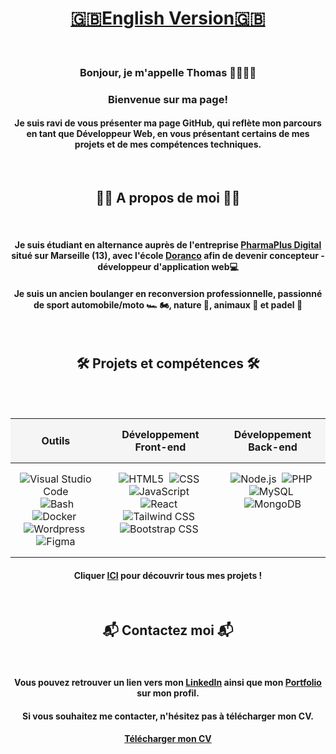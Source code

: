 <div align="center">
  
# [🇬🇧English Version🇬🇧](EN.md)

<br/>

<h3> Bonjour, je m'appelle Thomas 👨🏼‍💻👋</h3>

<h3>Bienvenue sur ma page!</h3>

<h4>Je suis ravi de vous présenter ma page GitHub, qui reflète mon parcours en tant que Développeur Web, en vous présentant certains de mes projets et de mes compétences techniques.</h4>

<br/>

<h2>🙋‍♂️ A propos de moi 🙋‍♂️</h2>

<br/>

<h4>Je suis étudiant en alternance auprès de l'entreprise <a href="https://pharmaplusdigital.com/" target="_blank">PharmaPlus Digital</a> situé sur Marseille (13), avec l'école <a href="https://www.doranco.fr/" target="_blank">Doranco</a> afin de devenir concepteur - développeur d'application web💻</h4>

<h4>Je suis un ancien boulanger en reconversion professionnelle, passionné de sport automobile/moto 🏎️ 🏍️, nature 🌱, animaux 🦁 et padel 🎾</h4>

<br/>

<h2>🛠️ Projets et compétences 🛠️</h2>

<br/>
<br/>

<table align="center" style="border-collapse: collapse; text-align: center; width: 100%;">
  <thead>
    <tr style="background-color: #f5f5f5;">
      <th style="padding: 15px;">Outils</th>
      <th style="padding: 15px;">Développement Front-end</th>
      <th style="padding: 15px;">Développement Back-end</th>
    </tr>
  </thead>
  <tbody>
    <tr>
      <td style="padding: 15px; vertical-align: top;">
        <img src="https://skillicons.dev/icons?i=vscode" alt="Visual Studio Code" title="Visual Studio Code" />&nbsp;
        <img src="https://skillicons.dev/icons?i=bash" alt="Bash" title="Bash" />&nbsp;
        <img src="https://skillicons.dev/icons?i=docker" alt="Docker" title="Docker" />&nbsp;
        <img src="https://skillicons.dev/icons?i=wordpress" alt="Wordpress" title="Wordpress" />&nbsp;
        <img src="https://skillicons.dev/icons?i=figma" alt="Figma" title="Figma" />     
      </td>
      <td style="padding: 15px; vertical-align: top;">
        <img src="https://skillicons.dev/icons?i=html" alt="HTML5" title="HTML5" />&nbsp;
        <img src="https://skillicons.dev/icons?i=css" alt="CSS" title="CSS" />&nbsp;
        <img src="https://skillicons.dev/icons?i=js" alt="JavaScript" title="JavaScript" />&nbsp;
        <img src="https://skillicons.dev/icons?i=react" alt="React" title="React" />&nbsp;
        <img src="https://skillicons.dev/icons?i=tailwind" alt="Tailwind CSS" title="Tailwind CSS" />&nbsp;
        <img src="https://skillicons.dev/icons?i=bootstrap" alt="Bootstrap CSS" title="Bootstrap CSS" />&nbsp;
      </td>
      <td style="padding: 15px; vertical-align: top;">
        <img src="https://skillicons.dev/icons?i=nodejs" alt="Node.js" title="Node.js" />&nbsp;
        <img src="https://skillicons.dev/icons?i=php" alt="PHP" title="PHP" />&nbsp;
        <img src="https://skillicons.dev/icons?i=mysql" alt="MySQL" title="MySQL" />&nbsp;
        <img src="https://skillicons.dev/icons?i=mongodb" alt="MongoDB" title="MongoDB" />    
      </td>
    </tr>
  </tbody>
</table>

<h4>Cliquer <a href="https://github.com/ThomasMaingre?tab=repositories" target="_blank">ICI</a> pour découvrir tous mes projets !</h4>

<br/>

<h2>📬 Contactez moi 📬</h2>

<br/>

<h4>Vous pouvez retrouver un lien vers mon <a href="https://www.linkedin.com/in/thomas-maingre/" target="_blank">LinkedIn</a> ainsi que mon <a href="https://thomasmaingre.com" target="_blank">Portfolio</a> sur mon profil.</h4>

<h4>Si vous souhaitez me contacter, n'hésitez pas à télécharger mon CV.</h4>

<h4><a href="https://drive.google.com/file/d/12HUi6E5sfJJs1bSdgxr6xsmZhET66iTy/view?usp=drive_link" target="_blank">Télécharger mon CV</a></h4>

</div>
